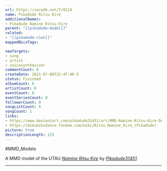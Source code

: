```yaml
---
url: https://vocadb.net/T/8124
name: Pikadude Ritsu Kire
additionalNames: 
- Pikadude Namine Ritsu Kire
parent: "[[pikadude-model]]"
related:
- "[[pikadude-rion]]"
mappedNicoTags:

newTargets:
- song
- artist
- voicesynthesizer
commentCount: 0
createDate: 2021-07-06T22:47:40.5
status: Finished
albumCount: 0
artistCount: 0
eventCount: 0
eventSeriesCount: 0
followerCount: 0
songListCount: 0
songCount: 1
links: 
- https://www.deviantart.com/pikadude31451/art/MMD-Namine-Ritsu-Kire-Download-V-1-0-563192477
- https://mikumikudance.fandom.com/wiki/Ritsu_Namine_Kire_(Pikadude)
picture: true
descriptionLength: 125
---
```


#MMD_Models

A MMD model of the UTAU *[Namine Ritsu Kire](https://vocadb.net/Ar/1925)* by *[Pikadude31451](https://vocadb.net/Ar/101966)*.

---

